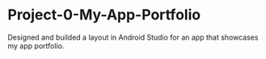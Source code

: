 # Project-0-My-App-Portfolio
Designed and builded a layout in Android Studio for an app that showcases my app portfolio. 


